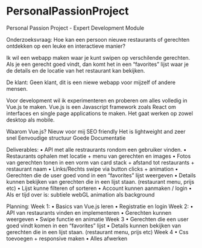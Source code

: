 # PersonalPassionProject
Personal Passion Project - Expert Development Module

Onderzoeksvraag: Hoe kan een persoon nieuwe restaurants of gerechten ontdekken op een leuke en interactieve manier?

Ik wil een webapp maken waar je kunt swipen op verschilende gerechten. Als je een gerecht goed vindt, dan komt het in een “favorites” lijst waar je de details en de locatie van het restaurant kan bekijken.

De klant: Geen klant, dit is een niewe webapp voor mijzelf of andere mensen.

Voor development wil ik experimenteren en proberen om alles volledig in Vue.js te maken. Vue.js is een Javascript framework zoals React om interfaces en single page applications te maken. Het gaat werken op zowel desktop als mobile.

Waarom Vue.js?
Nieuw voor mij
SEO friendly
Het is lightweight and zeer snel
Eenvoudige structuur
Goede Documentatie

Deliverables: 
•	API met alle restraurants rondom een gebruiker vinden.
•	Restaurants ophalen met locatie + menu van gerechten en images
•	Fotos van gerechten tonen in een vorm van card stack + afstand tot restaurants + restaurant naam
•	Links/Rechts swipe via button clicks + animation
•	Gerechten die de user goed vond in een “favorites” lijst weergeven
•	Details kunnen bekijken van gerechten die in een lijst staan. (restaurant menu, prijs etc)
•	Lijst kunne filteren of sorteren
•	Account kunnen aanmaken / login
•	Als er tijd over is: subtiele webGL animation als background

Planning:
Week 1: 
•	Basics van Vue.js leren
•	Registratie en login
Week 2:
•	API van restaurants vinden en implementeren
•	Gerechten kunnen weergeven
•	Swipe functie en animatie
Week 3
•	Gerechten die een user goed vindt komen in een “favorites” lijst
•	Details kunnen bekijken van gerechten die in een lijst staan. (restaurant menu, prijs etc)
Week 4
•	Css toevoegen + responsive maken
•	Alles afwerken
